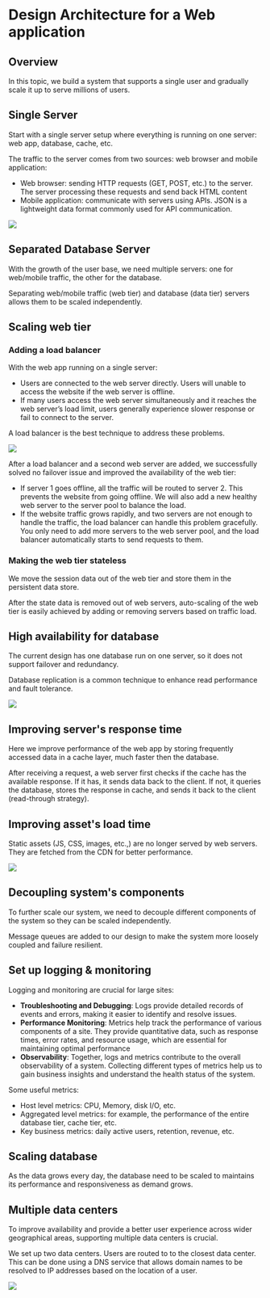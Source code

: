# Design Architecture for a Web application

## Overview

In this topic, we build a system that supports a single user and gradually scale it up to serve millions of users.


## Single Server

Start with a single server setup where everything is running on one server: web app, database, cache, etc.

The traffic to the server comes from two sources: web browser and mobile application:
- Web browser: sending HTTP requests (GET, POST, etc.) to the server. The server processing these requests and send back HTML content
- Mobile application: communicate with servers using APIs. JSON is a lightweight data format commonly used for API communication.

![](./web-app/single-server.drawio.svg)


## Separated Database Server

With the growth of the user base, we need multiple servers: one for web/mobile traffic, the other for the database.

Separating web/mobile traffic (web tier) and database (data tier) servers allows them to be scaled independently.


## Scaling web tier

### Adding a load balancer

With the web app running on a single server:
- Users are connected to the web server directly. Users will unable to access the website if the web server is offline.
- If many users access the web server simultaneously and it reaches the web server’s load limit, users generally experience slower response or fail to connect to the server.

A load balancer is the best technique to address these problems.

![](./web-app/load-balancer.drawio.svg)

After a load balancer and a second web server are added, we successfully solved no failover issue and improved the availability of the web tier:
- If server 1 goes offline, all the traffic will be routed to server 2. This prevents the website from going offline. We will also add a new healthy web server to the server pool to balance the load.
- If the website traffic grows rapidly, and two servers are not enough to handle the traffic, the load balancer can handle this problem gracefully. You only need to add more servers to the web server pool, and the load balancer automatically starts to send requests to them.


### Making the web tier stateless

We move the session data out of the web tier and store them in the persistent data store.

After the state data is removed out of web servers, auto-scaling of the web tier is easily achieved by adding or removing servers based on traffic load.


## High availability for database

The current design has one database run on one server, so it does not support failover and redundancy.

Database replication is a common technique to enhance read performance and fault tolerance.

![](./web-app/replication.drawio.svg)


## Improving server's response time

Here we improve performance of the web app by storing frequently accessed data in a cache layer, much faster then the database.

After receiving a request, a web server first checks if the cache has the available response. If it has, it sends data back to the client. If not, it queries the database, stores the response in cache, and sends it back to the client (read-through strategy).


## Improving asset's load time

Static assets (JS, CSS, images, etc.,) are no longer served by web servers. They are fetched from the CDN for better performance.

![](./web-app/cdn.drawio.svg)


## Decoupling system's components

To further scale our system, we need to decouple different components of the system so they can be scaled independently.

Message queues are added to our design to make the system more loosely coupled and failure resilient.


## Set up logging & monitoring

Logging and monitoring are crucial for large sites:
- **Troubleshooting and Debugging**: Logs provide detailed records of events and errors, making it easier to identify and resolve issues.
- **Performance Monitoring**: Metrics help track the performance of various components of a site. They provide quantitative data, such as response times, error rates, and resource usage, which are essential for maintaining optimal performance
- **Observability**: Together, logs and metrics contribute to the overall observability of a system. Collecting different types of metrics help us to gain business insights and understand the health status of the system.

Some useful metrics:
- Host level metrics: CPU, Memory, disk I/O, etc.
- Aggregated level metrics: for example, the performance of the entire database tier, cache tier, etc.
- Key business metrics: daily active users, retention, revenue, etc.


## Scaling database

As the data grows every day, the database need to be scaled to maintains its performance and responsiveness as demand grows.


## Multiple data centers

To improve availability and provide a better user experience across wider geographical areas, supporting multiple data centers is crucial.

We set up two data centers. Users are routed to to the closest data center. This can be done using a DNS service that allows domain names to be resolved to IP addresses based on the location of a user.

![](./web-app/data-center.drawio.svg)

